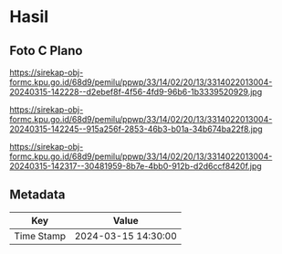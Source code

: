 # Hasil

## Foto C Plano

https://sirekap-obj-formc.kpu.go.id/68d9/pemilu/ppwp/33/14/02/20/13/3314022013004-20240315-142228--d2ebef8f-4f56-4fd9-96b6-1b3339520929.jpg

https://sirekap-obj-formc.kpu.go.id/68d9/pemilu/ppwp/33/14/02/20/13/3314022013004-20240315-142245--915a256f-2853-46b3-b01a-34b674ba22f8.jpg

https://sirekap-obj-formc.kpu.go.id/68d9/pemilu/ppwp/33/14/02/20/13/3314022013004-20240315-142317--30481959-8b7e-4bb0-912b-d2d6ccf8420f.jpg


## Metadata

| Key        | Value               |
| ---------- | ------------------- |
| Time Stamp | 2024-03-15 14:30:00 |



